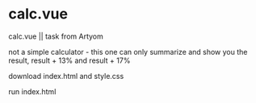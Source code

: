 # calc.vue 
calc.vue || task from Artyom

not a simple calculator - this one can only summarize and show you the result, result + 13% and result + 17%

download index.html and style.css

run index.html
